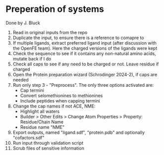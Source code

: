 # Preperation of systems

Done by J. Bluck

<ol type="1">
<li>Read in original inputs from the repo
<li>Duplicate the input, to ensure there is a reference to comapre to
<li>If multiple ligands, extract preferred ligand input (after discussion with the OpenFE team). Here the charged versions of the ligands were kept
<li>Check the sequence to see if it contains any non-natural amino acids, mutate back if I do
<li>Check all caps to see if any need to be charged or not. Leave residue if charged
<li>Open the Protein preparation wizard (Schrodinger 2024-2), if caps are needed
<li>Run only step 3 - "Preprocess". The only three options activated are:
   <ul type="disc">
    <li>Cap termini
    <li>Convert selomethionines to methionines
    <li>Include peptides when capping termini
    </ul>
<li>Change the cap names if not ACE, NME:
   <ul type="disc">
    <li>Highlight all waters
    <li>Builder > Other Edits > Change Atom Properties > Property: Residue/Chain Name
    <li>Residue name "NME"
    </ul>
<li>Export outputs, named "ligand.sdf", "protein.pdb" and optionally "cofactors.sdf"
<li>Run input through validation script
<li>Scrub files of sensitive information
</ol>
